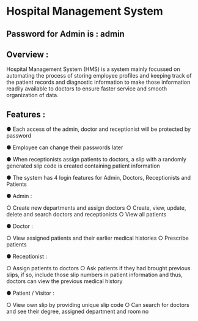# Hospital Management System

## Password for Admin is : admin

## Overview : 

Hospital Management System (HMS) is a system mainly focussed on automating the process of
storing employee profiles and keeping track of the patient records and diagnostic information to
make those information readily available to doctors to ensure faster service and smooth
organization of data.

## Features : 

● Each access of the admin, doctor and receptionist will be protected by password

● Employee can change their passwords later

● When receptionists assign patients to doctors, a slip with a randomly generated slip code
is created containing patient information

● The system has 4 login features for Admin, Doctors, Receptionists and Patients

● Admin :

  ○ Create new departments and assign doctors 
  ○ Create, view, update, delete and search doctors and receptionists
  ○ View all patients
  
● Doctor :

  ○ View assigned patients and their earlier medical histories
  ○ Prescribe patients
  
● Receptionist :

  ○ Assign patients to doctors
  ○ Ask patients if they had brought previous slips, if so, include those slip numbers
    in patient information and thus, doctors can view the previous medical history
    
● Patient / Visitor :

○ View own slip by providing unique slip code
○ Can search for doctors and see their degree, assigned department and room no


